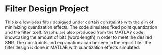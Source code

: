 # Filter Design Project

This is a low-pass filter designed under certain constraints with the aim of minimizing quantization effects. The code simulates fixed point quantization and the filter itself. Graphs are also produced from the MATLAB code, showcasing the amount of bits (word-length) in order to meet the desired SNR.  The constraints and explanations can be seen in the report file. The filter design is done in MATLAB with quantization effects simulated.
